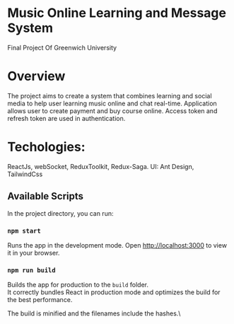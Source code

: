 # Music Online Learning and Message System 
Final Project Of Greenwich University

# Overview
The project aims to create a system that combines learning and social media to help user learning music online and chat real-time. Application allows user to create payment and buy course online. Access token and refresh token are used in authentication.

# Techologies:
ReactJs, webSocket, ReduxToolkit, Redux-Saga.
UI: Ant Design, TailwindCss

## Available Scripts

In the project directory, you can run:

### `npm start`

Runs the app in the development mode.
Open [http://localhost:3000](http://localhost:3000) to view it in your browser.

### `npm run build`

Builds the app for production to the `build` folder.\
It correctly bundles React in production mode and optimizes the build for the best performance.

The build is minified and the filenames include the hashes.\

